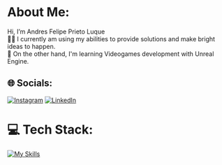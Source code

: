 <!---
pipeprieto/pipeprieto is a ✨ special ✨ repository because its `README.md` (this file) appears on your GitHub profile.
You can click the Preview link to take a look at your changes.
--->
# About Me:
 Hi, I’m Andres Felipe Prieto Luque<br>👀🚀 I currently am using my abilities to provide solutions and make bright ideas to happen.<br>🌱 On the other hand, I'm learning Videogames development with Unreal Engine.


## 🌐 Socials:
[![Instagram](https://img.shields.io/badge/Instagram-%23E4405F.svg?logo=Instagram&logoColor=white)](https://instagram.com/pipeprieto_) [![LinkedIn](https://img.shields.io/badge/LinkedIn-%230077B5.svg?logo=linkedin&logoColor=white)](https://linkedin.com/in/luquef) 

# 💻 Tech Stack:
[![My Skills](https://skillicons.dev/icons?i=js,ts,nodejs,py,flask,unreal,blender,figma,flutter,nextjs,mongodb,postgres,tailwind)](https://skillicons.dev)

